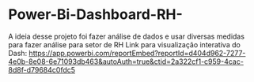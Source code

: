 # Power-Bi-Dashboard-RH-
A ideia desse projeto foi fazer análise de dados e usar diversas medidas para fazer análise para setor de RH 
Link para visualização interativa do Dash: https://app.powerbi.com/reportEmbed?reportId=d404d962-7277-4e0b-8e08-6e71093db463&autoAuth=true&ctid=2a322cf1-c959-4cac-8d8f-d79684c0fdc5
